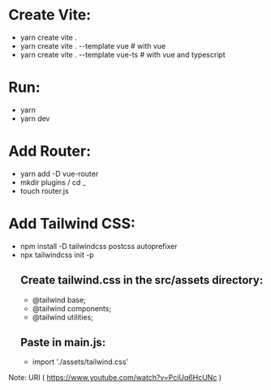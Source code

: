 # Create Vite:
* yarn create vite .
* yarn create vite . --template vue    # with vue
* yarn create vite . --template vue-ts    # with vue and typescript 

# Run:
* yarn
* yarn dev


# Add Router:
* yarn add -D vue-router
* mkdir plugins / cd _
* touch router.js

# Add Tailwind CSS:
* npm install -D tailwindcss postcss autoprefixer
* npx tailwindcss init -p
  ## Create tailwind.css in the src/assets directory:
    - @tailwind base;
    - @tailwind components;
    - @tailwind utilities;
  ## Paste in main.js:
    - import './assets/tailwind.css'



Note: URl ( https://www.youtube.com/watch?v=PciUq6HcUNc )
